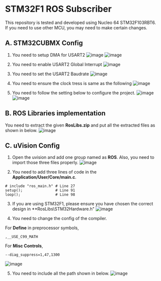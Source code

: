# STM32F1 ROS Subscriber

This repository is tested and developed using Nucleo 64 STM32F103RBT6. If you need to use other MCU, you may need to make certain changes.

## A. STM32CUBMX Config
1) You need to setup DMA for USART2
![image](https://github.com/vincent51689453/IC382-ROS-STM32/blob/stm32-f103rb/git_image/01_dma_rx.PNG)
![image](https://github.com/vincent51689453/IC382-ROS-STM32/blob/stm32-f103rb/git_image/01_dma_tx.PNG)

2) You need to enable USART2 Global Interrupt
![image](https://github.com/vincent51689453/IC382-ROS-STM32/blob/stm32-f103rb/git_image/02_uart_it.PNG)

3) You need to set the USART2 Baudrate
![image](https://github.com/vincent51689453/IC382-ROS-STM32/blob/stm32-f103rb/git_image/03_uart_baud.PNG)

4) You need to ensure the clock tress is same as the following
![image](https://github.com/vincent51689453/IC382-ROS-STM32/blob/stm32-f103rb/git_image/10-clock_tree.PNG)

5) You need to follow the setting below to configure the project.
![image](https://github.com/vincent51689453/IC382-ROS-STM32/blob/stm32-f103rb/git_image/04_project_setting.PNG)
![image](https://github.com/vincent51689453/IC382-ROS-STM32/blob/stm32-f103rb/git_image/05_code_gen_setting.PNG)

## B. ROS Libraries implementation
You need to extract the given **RosLibs.zip** and put all the extracted files as shown in below.
![image](https://github.com/vincent51689453/IC382-ROS-STM32/blob/stm32-f103rb/git_image/06-extract_zip.PNG)

## C. uVision Config
1) Open the uvision and add one group named as **ROS**. Also, you need to import those three files properly.
![image](https://github.com/vincent51689453/IC382-ROS-STM32/blob/stm32-f103rb/git_image/07-add_group.PNG)

2) You need to add three lines of code in the **Application/User/Core/main.c**.
```
# include "ros_main.h" # Line 27
setup();               # Line 91
loop();                # Line 98
```

3) If you are using STM32F1, please ensure you have chosen the correct design in **RosLibs\STM32Hardware.h"
![image](https://github.com/vincent51689453/IC382-ROS-STM32/blob/stm32-f103rb/git_image/11-stm32hardware.PNG)

4) You need to change the config of the compiler.

For **Define** in preprocessor symbols,
```
,__USE_C99_MATH 
```
For **Misc Controls**,
```
--diag_suppress=1,47,1300
```
![image](https://github.com/vincent51689453/IC382-ROS-STM32/blob/stm32-f103rb/git_image/08-compiler_config.PNG)

5) You need to include all the path shown in below.
![image](https://github.com/vincent51689453/IC382-ROS-STM32/blob/stm32-f103rb/git_image/09-add_path.PNG)
